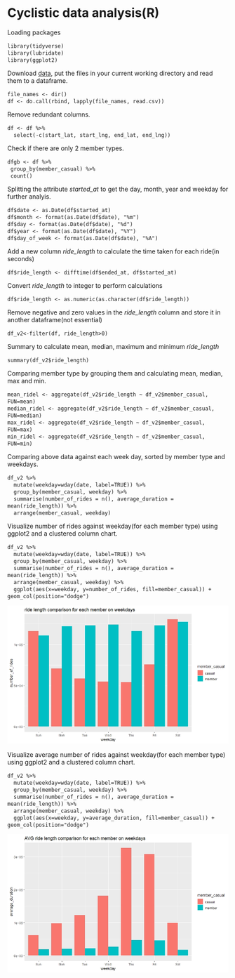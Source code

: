 # Cyclistic data analysis(R)

Loading packages

```{r eval=FALSE}
library(tidyverse)
library(lubridate)
library(ggplot2)
```

Download [data](https://divvy-tripdata.s3.amazonaws.com/index.html), put the files in your current working directory and read them to a dataframe.

```{r eval=False}
file_names <- dir()
df <- do.call(rbind, lapply(file_names, read.csv))
```

Remove redundant columns.

```{r eval=FALSE}
df <- df %>%
  select(-c(start_lat, start_lng, end_lat, end_lng))
 ```
 Check if there are only 2 member types.
 
 ```{r eval=FALSE}
 dfgb <- df %>%
  group_by(member_casual) %>%
  count()
 ```
 
 Splitting the attribute *started_at* to get the day, month, year and weekday for further analyis.
 
 ```{r eval=FALSE}
df$date <- as.Date(df$started_at)
df$month <- format(as.Date(df$date), "%m")
df$day <- format(as.Date(df$date), "%d")
df$year <- format(as.Date(df$date), "%Y")
df$day_of_week <- format(as.Date(df$date), "%A")
 ```
 
 Add a new column *ride_length* to calculate the time taken for each ride(in seconds)
 
 ```{r eval=FALSE)
 df$ride_length <- difftime(df$ended_at, df$started_at)
 ```
 Convert *ride_length* to integer to perform calculations
 
 ```{r eval=FALSE}
 df$ride_length <- as.numeric(as.character(df$ride_length))
 ```
 
 Remove negative and zero values in the *ride_length* column and store it in another dataframe(not essential)
 
 ```{r eval=FALSE)
 df_v2<-filter(df, ride_length>0)
 ```
 
 Summary to calculate mean, median, maximum and minimum *ride_length*
 
 ```{r eval=FALSE)
 summary(df_v2$ride_length)
 ```
 
 Comparing member type by grouping them and calculating mean, median,  max and min.
 
 ```{r eval=FALSE}
mean_ridel <- aggregate(df_v2$ride_length ~ df_v2$member_casual, FUN=mean)
median_ridel <- aggregate(df_v2$ride_length ~ df_v2$member_casual, FUN=median)
max_ridel <- aggregate(df_v2$ride_length ~ df_v2$member_casual, FUN=max)
min_ridel <- aggregate(df_v2$ride_length ~ df_v2$member_casual, FUN=min)
```

Comparing above data against each week day, sorted by member type and weekdays.

```{r eval=FALSE}
df_v2 %>%
  mutate(weekday=wday(date, label=TRUE)) %>%
  group_by(member_casual, weekday) %>%
  summarise(number_of_rides = n(), average_duration = mean(ride_length)) %>%
  arrange(member_casual, weekday)
```

Visualize number of rides against weekday(for each member type) using ggplot2 and a clustered column chart.

```{r eval=FALSE}
df_v2 %>%
  mutate(weekday=wday(date, label=TRUE)) %>%
  group_by(member_casual, weekday) %>%
  summarise(number_of_rides = n(), average_duration = mean(ride_length)) %>%
  arrange(member_casual, weekday) %>%
  ggplot(aes(x=weekday, y=number_of_rides, fill=member_casual)) + geom_col(position="dodge")
```
![Visual](ride_length.jpeg)

Visualize average number of rides against weekday(for each member type) using ggplot2 and a clustered column chart.

```{r eval=FALSE}
df_v2 %>%
  mutate(weekday=wday(date, label=TRUE)) %>%
  group_by(member_casual, weekday) %>%
  summarise(number_of_rides = n(), average_duration = mean(ride_length)) %>%
  arrange(member_casual, weekday) %>%
  ggplot(aes(x=weekday, y=average_duration, fill=member_casual)) + geom_col(position="dodge")
```
![Visual](avg.jpeg)
